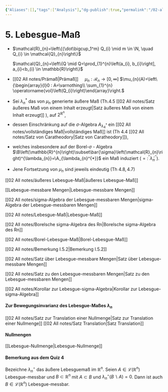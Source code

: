 ```yaml
---
{"Aliases":[],"tags":["Analysis"],"dg-publish":true,"permalink":"/02-all-notes/5-lebesgue-mass/","dgHomeLink":true,"dgPassFrontmatter":true}
---
```


# 5. Lebesgue-Maß
- $\mathcal{R}_{n}=\left\{{\dot\bigcup_1^m} Q_{i} \mid m \in \N, \quad Q_{i} \in \mathcal{Q}_{n}\right\}$

	$\mathcal{Q}_{n}=\left\{Q \mid Q=\prod_{1}^{n}\left(a_{i}, b_{i}\right], a_{i}<b_{i} \in \mathbb{R}\right\}$

- [[02 All notes/Prämaß|Prämaß]] $\quad \mu_{n}: \mathcal R_{n} \longrightarrow[0, \infty]$
	$\mu_{n}(A)=\left\{\begin{array}{l}0 : A=\varnothing\\ \sum_{1}^{n} \operatorname{vol}\left(Q_{i}\right)\end{array}\right.$

- Sei $\lambda_{n}^{*}$ das von $\mu_{n}$ generierte äußere Maß (Th.4.5 [[02 All notes/Satz äußeres Maß von einem Inhalt erzeugt|Satz äußeres Maß von einem Inhalt erzeugt]] ), auf $2^{\mathbb{R}^{n}}$, 
- dessen Einschränkung auf die $\sigma$-Algebra $A_{\lambda_{4}^{*}}$ ein [[02 All notes/vollständiges Maß|vollständiges Maß]] ist (Th 4.4 [[02 All notes/Satz von Caratheodory|Satz von Caratheodory]]), 
- welches insbesondere auf der Borel-$\sigma$ - Algebra $\B\left(\mathbb{R}^{n}\right)\subset\bar{\sigma}\left(\mathcal{R}_{n}\right)^{\lambda_{n}}=\A_{\lambda_{n}^{*}}$ ein Maß induziert $\left(=: ^{\prime \prime} \tilde{\lambda}_{n}^{\prime \prime}\right)$.

- Jene Fortsetzung von $\mu_{n}$ sind jeweils eindeutig (Th $4.8,4.7$)

[[02 All notes/äußeres Lebesgue-Maß|äußeres Lebesgue-Maß]]

[[Lebesgue-messbare Mengen|Lebesgue-messbare Mengen]]

 [[02 All notes/sigma-Algebra der Lebesgue-messbaren Mengen|sigma-Algebra der Lebesgue-messbaren Mengen]]

[[02 All notes/Lebesgue-Maß|Lebesgue-Maß]]

[[02 All notes/Borelsche sigma-Algebra des Rn|Borelsche sigma-Algebra des Rn]]

[[02 All notes/Borel-Lebesgue-Maß|Borel-Lebesgue-Maß]]

[[02 All notes/Bemerkung I.5.2|Bemerkung I.5.2]]

[[02 All notes/Satz über Lebesgue-messbare Mengen|Satz über Lebesgue-messbare Mengen]]

[[02 All notes/Satz zu den Lebesgue-messbaren Mengen|Satz zu den Lebesgue-messbaren Mengen]]

[[02 All notes/Korollar zur Lebesgue-sigma-Algebra|Korollar zur Lebesgue-sigma-Algebra]]

#### Zur Bewegungsinvarianz des Lebesgue-Maßes $\lambda_n$
[[02 All notes/Satz zur Translation einer Nullmenge|Satz zur Translation einer Nullmenge]]
[[02 All notes/Satz Translation|Satz Translation]]

#### Nullmengen
[[Lebesgue-Nullmenge|Lebesgue-Nullmenge]]

#### Bemerkung aus dem Quiz 4
Bezeichne $\lambda_{n}^{\star}$ das äußere Lebesguemaß im $\mathbb{R}^{n}$.
Seien $A \in \mathscr{L}\left(\mathbb{R}^{n}\right)$ Lebesgue-messbar und $B \subset \mathbb{R}^{n}$ mit $A \subset B$ und $\lambda_{n}^{\star}(B \backslash A)=0$.
Dann ist auch $B \in \mathscr{L}\left(\mathbb{R}^{n}\right)$ Lebesgue-messbar.
